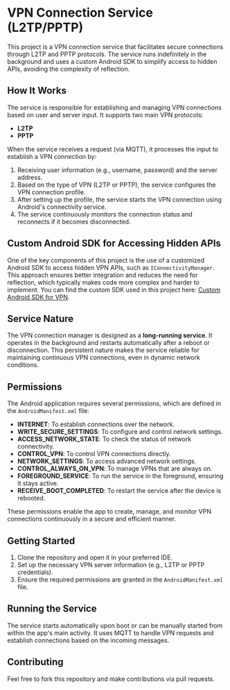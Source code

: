 # VPN Connection Service (L2TP/PPTP)

This project is a VPN connection service that facilitates secure connections through L2TP and PPTP protocols. The service runs indefinitely in the background and uses a custom Android SDK to simplify access to hidden APIs, avoiding the complexity of reflection.

## How It Works

The service is responsible for establishing and managing VPN connections based on user and server input. It supports two main VPN protocols:

- **L2TP**
- **PPTP**

When the service receives a request (via MQTT), it processes the input to establish a VPN connection by:

1. Receiving user information (e.g., username, password) and the server address.
2. Based on the type of VPN (L2TP or PPTP), the service configures the VPN connection profile.
3. After setting up the profile, the service starts the VPN connection using Android's connectivity service.
4. The service continuously monitors the connection status and reconnects if it becomes disconnected.

## Custom Android SDK for Accessing Hidden APIs

One of the key components of this project is the use of a customized Android SDK to access hidden VPN APIs, such as `IConnectivityManager`. This approach ensures better integration and reduces the need for reflection, which typically makes code more complex and harder to implement.
You can find the custom SDK used in this project here: [Custom Android SDK for VPN](https://github.com/Reginer/aosp-android-jar/blob/main/android-30/android.jar).
## Service Nature

The VPN connection manager is designed as a **long-running service**. It operates in the background and restarts automatically after a reboot or disconnection. This persistent nature makes the service reliable for maintaining continuous VPN connections, even in dynamic network conditions.

## Permissions

The Android application requires several permissions, which are defined in the `AndroidManifest.xml` file:

- **INTERNET**: To establish connections over the network.
- **WRITE_SECURE_SETTINGS**: To configure and control network settings.
- **ACCESS_NETWORK_STATE**: To check the status of network connectivity.
- **CONTROL_VPN**: To control VPN connections directly.
- **NETWORK_SETTINGS**: To access advanced network settings.
- **CONTROL_ALWAYS_ON_VPN**: To manage VPNs that are always on.
- **FOREGROUND_SERVICE**: To run the service in the foreground, ensuring it stays active.
- **RECEIVE_BOOT_COMPLETED**: To restart the service after the device is rebooted.

These permissions enable the app to create, manage, and monitor VPN connections continuously in a secure and efficient manner.

## Getting Started

1. Clone the repository and open it in your preferred IDE.
2. Set up the necessary VPN server information (e.g., L2TP or PPTP credentials).
3. Ensure the required permissions are granted in the `AndroidManifest.xml` file.

## Running the Service

The service starts automatically upon boot or can be manually started from within the app's main activity. It uses MQTT to handle VPN requests and establish connections based on the incoming messages.

## Contributing

Feel free to fork this repository and make contributions via pull requests.


